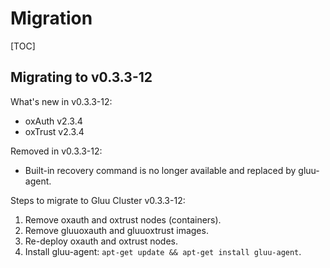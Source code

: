# Migration

[TOC]

## Migrating to v0.3.3-12

What's new in v0.3.3-12:

*   oxAuth v2.3.4
*   oxTrust v2.3.4

Removed in v0.3.3-12:

*   Built-in recovery command is no longer available and replaced by gluu-agent.

Steps to migrate to Gluu Cluster v0.3.3-12:

1.  Remove oxauth and oxtrust nodes (containers).
2.  Remove gluuoxauth and gluuoxtrust images.
3.  Re-deploy oxauth and oxtrust nodes.
4.  Install gluu-agent: `apt-get update && apt-get install gluu-agent`.
